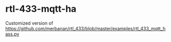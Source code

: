 # rtl-433-mqtt-ha

Customized version of https://github.com/merbanan/rtl_433/blob/master/examples/rtl_433_mqtt_hass.py
